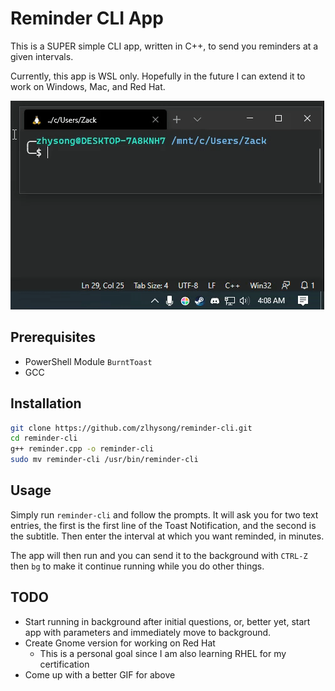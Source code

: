 # Reminder CLI App

This is a SUPER simple CLI app, written in C++, to send you reminders at a given intervals.

Currently, this app is WSL only. Hopefully in the future I can extend it to work on Windows, Mac, and Red Hat.

![Example](workingGIF.gif "Toast Notification")

## Prerequisites

- PowerShell Module `BurntToast`
- GCC

## Installation

```bash
git clone https://github.com/zlhysong/reminder-cli.git
cd reminder-cli
g++ reminder.cpp -o reminder-cli
sudo mv reminder-cli /usr/bin/reminder-cli
```

## Usage

Simply run `reminder-cli` and follow the prompts.
It will ask you for two text entries, the first is the first line of the Toast Notification, and the second is the subtitle.
Then enter the interval at which you want reminded, in minutes.

The app will then run and you can send it to the background with `CTRL-Z` then `bg` to make it continue running while you do other things.

## TODO

- Start running in background after initial questions, or, better yet, start app with parameters and immediately move to background.
- Create Gnome version for working on Red Hat
  - This is a personal goal since I am also learning RHEL for my certification
- Come up with a better GIF for above
